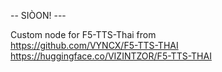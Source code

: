 -- SIÒON! --- <br>

Custom node for F5-TTS-Thai from  <br>
https://github.com/VYNCX/F5-TTS-THAI <br>
https://huggingface.co/VIZINTZOR/F5-TTS-THAI <br>
